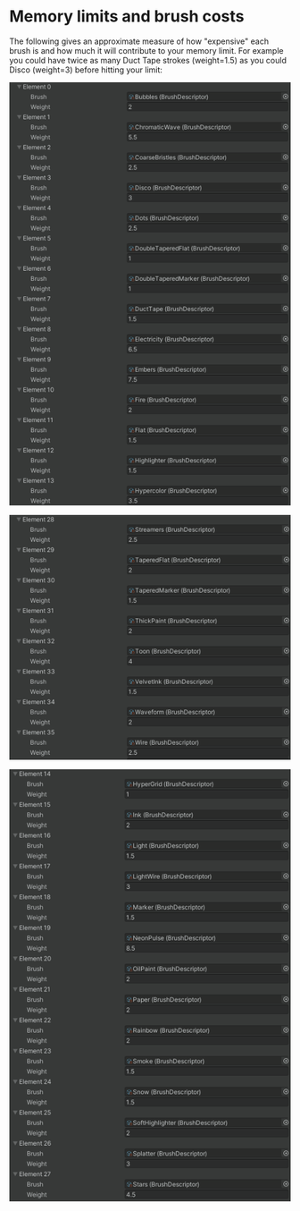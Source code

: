 # Memory limits and brush costs

The following gives an approximate measure of how "expensive" each brush is and how much it will contribute to your memory limit. For example you could have twice as many Duct Tape strokes (weight=1.5) as you could Disco (weight=3) before hitting your limit:

![](<../../.gitbook/assets/image (7) (1).png>)

![](<../../.gitbook/assets/image (8) (1).png>)

![](<../../.gitbook/assets/image (9) (1) (1).png>)
